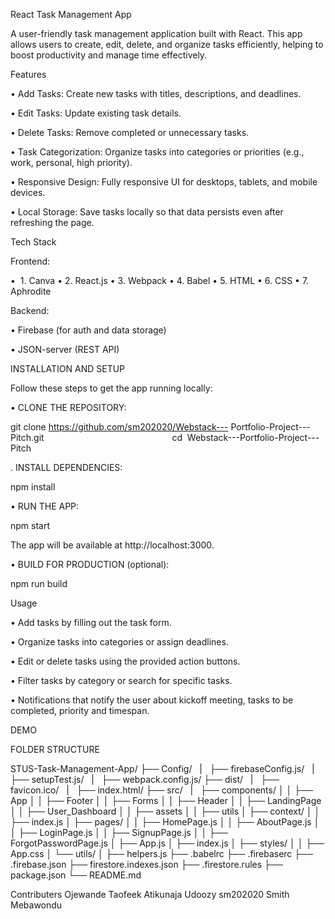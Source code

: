 React Task Management App 

A user-friendly task management application built with React. This app allows users to create, edit, delete, and organize tasks efficiently, helping to boost productivity and manage time effectively. 

Features 

• Add Tasks: Create new tasks with titles, descriptions, and deadlines. 

• Edit Tasks: Update existing task details. 

• Delete Tasks: Remove completed or unnecessary tasks. 

• Task Categorization: Organize tasks into categories or priorities (e.g., work, personal, high priority). 

• Responsive Design: Fully responsive UI for desktops, tablets, and mobile devices. 

• Local Storage: Save tasks locally so that data persists even after refreshing the page. 

Tech Stack 

Frontend:

•  1. Canva 
• 2. React.js 
• 3. Webpack 
• 4. Babel 
• 5. HTML 
• 6. CSS 
• 7. Aphrodite

Backend: 

• Firebase (for auth and data storage) 

• JSON-server (REST API) 

INSTALLATION AND SETUP

Follow these steps to get the app running locally: 

• CLONE THE REPOSITORY:        

git clone https://github.com/sm202020/Webstack--- Portfolio-Project---Pitch.git                                                    
cd  Webstack---Portfolio-Project---Pitch 

. INSTALL DEPENDENCIES: 

npm install 

• RUN THE APP: 

npm start 

The app will be available at http://localhost:3000. 

• BUILD FOR PRODUCTION (optional): 

npm run build 

Usage 

• Add tasks by filling out the task form. 

• Organize tasks into categories or assign deadlines. 

• Edit or delete tasks using the provided action buttons. 

• Filter tasks by category or search for specific tasks. 

• Notifications that notify the user about kickoff meeting, tasks to be completed, priority and timespan. 

DEMO

FOLDER STRUCTURE

STUS-Task-Management-App/
├── Config/ 
  |   ├── firebaseConfig.js/ 
  |   ├── setupTest.js/ 
  |   ├── webpack.config.js/ 
├── dist/ 
  |   ├── favicon.ico/ 
  |   ├── index.html/ 
├── src/ 
  |   ├── components/ 
│ │ ├── App 
│ │ ├── Footer
│ │ ├── Forms
│ │ ├── Header
│ │ ├── LandingPage
│ │ ├── User_Dashboard
│ │ ├── assets
│ │ ├── utils
│ ├── context/ 
│ │ ├── index.js 
│ ├── pages/ 
│ │ ├── HomePage.js 
│ │ ├── AboutPage.js
│ │ ├── LoginPage.js 
│ │ ├── SignupPage.js 
│ │ ├── ForgotPasswordPage.js 
│ ├── App.js 
│ ├── index.js 
│ ├── styles/ 
│ │ ├── App.css 
│ └── utils/ 
│ ├── helpers.js 
├── .babelrc
├── .firebaserc
├── .firebase.json
├── firestore.indexes.json
├── .firestore.rules
├── package.json 
└── README.md 

Contributers
Ojewande Taofeek
Atikunaja
Udoozy
sm202020 Smith Mebawondu








